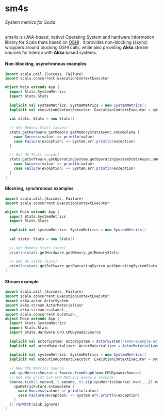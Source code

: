 # sm4s
###### System metrics for Scala
sms4s is (*JNA-based*, native) Operating System and hardware information library for Scala thats based on [OSHI](https://github.com/oshi/oshi)
. It provides non-blocking (async) wrappers around blocking OSHI calls, while also providing **Akka** stream sources for interop with **Akka** based systems.
#### Non-blocking, asynchronous examples

```scala
import scala.util.{Success, Failure}
import scala.concurrent.ExecutionContextExecutor

object Main extends App {
  import Stats.SystemMetrics
  import Stats.Stats
  
  implicit val systemMetrics: SystemMetrics = new SystemMetrics()
  implicit val executionContextExecutor: ExecutionContextExecutor = systemMetrics.getExecutionContext
  
  val stats: Stats = new Stats()
  
  // Get Memory Stats (async)
  stats.getHardware.getMemory.getMemoryStatsAsync.onComplete {
    case Success(value) => println(value)
    case Failure(exception) => System.err.println(exception)
  }
  
  // Get OS Stats (async)
  stats.getSoftware.getOperatingSystem.getOperatingSystemStatsAsync.onComplete {
    case Success(value) => println(value)
    case Failure(exception) => System.err.println(exception)
  }
}
```

#### Blocking, synchronous examples

```scala
import scala.util.{Success, Failure}
import scala.concurrent.ExecutionContextExecutor

object Main extends App {
  import Stats.SystemMetrics
  import Stats.Stats
  
  implicit val systemMetrics: SystemMetrics = new SystemMetrics()
  
  val stats: Stats = new Stats()
  
  // Get Memory Stats (sync)
  println(stats.getHardware.getMemory.getMemoryStats)
  
  // Get OS Stats (sync)
  println(stats.getSoftware.getOperatingSystem.getOperatingSystemStats)
}
```

#### Stream example
```scala
import scala.util.{Success, Failure}
import scala.concurrent.ExecutionContextExecutor
import akka.actor.ActorSystem
import akka.stream.ActorMaterializer
import akka.stream.scaladsl._
import scala.concurrent.duration._
object Main extends App {
  import Stats.SystemMetrics
  import Stats.Stats
  import Stats.Hardware.CPU.CPUDynamicSource
  
  implicit val actorSystem: ActorSystem = ActorSystem("sm4s-example-actor-system")
  implicit val actorMaterializer: ActorMaterializer = ActorMaterializer()
  
  implicit val systemMetrics: SystemMetrics = new SystemMetrics()
  implicit val executionContextExecutor: ExecutionContextExecutor = systemMetrics.getExecutionContext
  
  // New CPU Metrics Source
  val cpuMetricsSource = Source.fromGraph(new CPUDynamicSource)
  // Get and print out CPU Metrics every 5 seconds
  Source.tick(5.second, 5.second, 0).zip(cpuMetricsSource).map(_._2).map(cpuMetricFuture => {
    cpuMetricFuture.onComplete {
      case Success(value) => println(value)
      case Failure(exception) => System.err.println(exception)
    }
  }).runWith(Sink.ignore)
}
```